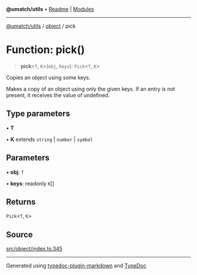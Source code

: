 **@umatch/utils** • [Readme](../../index.md) \| [Modules](../../modules.md)

***

[@umatch/utils](../../modules.md) / [object](../index.md) / pick

# Function: pick()

> **pick**\<`T`, `K`\>(`obj`, `keys`): `Pick`\<`T`, `K`\>

Copies an object using some keys.

Makes a copy of an object using only the given keys. If an entry is
not present, it receives the value of undefined.

## Type parameters

• **T**

• **K** extends `string` \| `number` \| `symbol`

## Parameters

• **obj**: `T`

• **keys**: readonly `K`[]

## Returns

`Pick`\<`T`, `K`\>

## Source

[src/object/index.ts:345](https://github.com/umatch-oficial/utils/blob/ed8915b/src/object/index.ts#L345)

***

Generated using [typedoc-plugin-markdown](https://www.npmjs.com/package/typedoc-plugin-markdown) and [TypeDoc](https://typedoc.org/)
